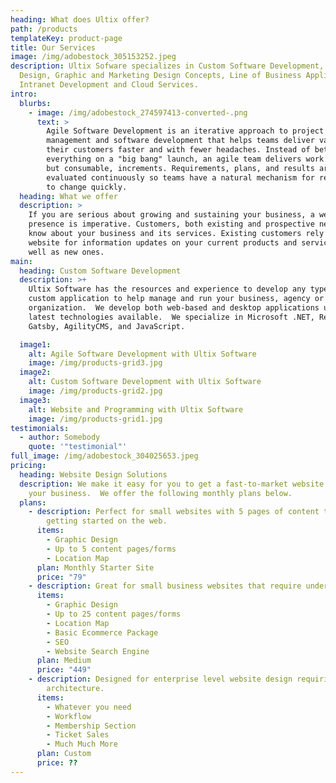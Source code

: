 ```yaml
---
heading: What does Ultix offer?
path: /products
templateKey: product-page
title: Our Services
image: /img/adobestock_305153252.jpeg
description: Ultix Sofware specializes in Custom Software Development, Website
  Design, Graphic and Marketing Design Concepts, Line of Business Applications,
  Intranet Development and Cloud Services.
intro:
  blurbs:
    - image: /img/adobestock_274597413-converted-.png
      text: >
        Agile Software Development is an iterative approach to project
        management and software development that helps teams deliver value to
        their customers faster and with fewer headaches. Instead of betting
        everything on a "big bang" launch, an agile team delivers work in small,
        but consumable, increments. Requirements, plans, and results are
        evaluated continuously so teams have a natural mechanism for responding
        to change quickly.
  heading: What we offer
  description: >
    If you are serious about growing and sustaining your business, a web
    presence is imperative. Customers, both existing and prospective need to
    know about your business and its services. Existing customers rely on your
    website for information updates on your current products and services as
    well as new ones. 
main:
  heading: Custom Software Development
  description: >+
    Ultix Software has the resources and experience to develop any type of
    custom application to help manage and run your business, agency or
    organization.  We develop both web-based and desktop applications using the
    latest technologies available.  We specialize in Microsoft .NET, React,
    Gatsby, AgilityCMS, and JavaScript. 

  image1:
    alt: Agile Software Development with Ultix Software
    image: /img/products-grid3.jpg
  image2:
    alt: Custom Software Development with Ultix Software
    image: /img/products-grid2.jpg
  image3:
    alt: Website and Programming with Ultix Software
    image: /img/products-grid1.jpg
testimonials:
  - author: Somebody
    quote: '"testimonial"'
full_image: /img/adobestock_304025653.jpeg
pricing:
  heading: Website Design Solutions
  description: We make it easy for you to get a fast-to-market website design for
    your business.  We offer the following monthly plans below.
  plans:
    - description: Perfect for small websites with 5 pages of content that are just
        getting started on the web.
      items:
        - Graphic Design
        - Up to 5 content pages/forms
        - Location Map
      plan: Monthly Starter Site
      price: "79"
    - description: Great for small business websites that require under 25 pages of content.
      items:
        - Graphic Design
        - Up to 25 content pages/forms
        - Location Map
        - Basic Ecommerce Package
        - SEO
        - Website Search Engine
      plan: Medium
      price: "449"
    - description: Designed for enterprise level website design requiring extensive
        architecture.
      items:
        - Whatever you need
        - Workflow
        - Membership Section
        - Ticket Sales
        - Much Much More
      plan: Custom
      price: ??
---
```

